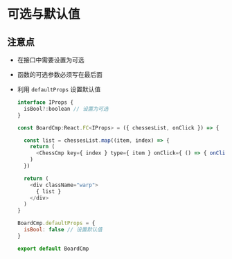 # 可选与默认值

## 注意点

*   在接口中需要设置为可选

*   函数的可选参数必须写在最后面

*   利用 `defaultProps` 设置默认值

    ```javascript
    interface IProps {
      isBool?:boolean // 设置为可选
    }

    const BoardCmp:React.FC<IProps> = ({ chessesList, onClick }) => {

      const list = chessesList.map((item, index) => {
        return (
          <ChessCmp key={ index } type={ item } onClick={ () => { onClick(item, index) } } />
        )
      })

      return (
        <div className="warp">
          { list }
        </div>
      )
    }

    BoardCmp.defaultProps = {
      isBool: false // 设置默认值
    }

    export default BoardCmp
    ```
